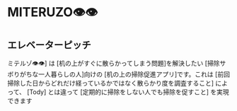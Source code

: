 # MITERUZO👁👁

## エレベーターピッチ
 ミテルゾ👁👁] は
[机の上がすぐに散らかってしまう問題]を解決したい
[掃除サボりがちな一人暮らしの人]向けの
[机の上の掃除促進アプリ]です。これは [前回掃除した日からどれだけ経っているかではなく散らかり度を調査すること] によって、
[Tody] とは違って
[定期的に掃除をしない人でも掃除を促すこと] を実現できます